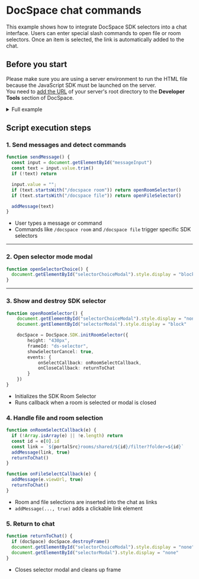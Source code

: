 # DocSpace chat commands

This example shows how to integrate DocSpace SDK selectors into a chat interface. Users can enter special slash commands to open file or room selectors. Once an item is selected, the link is automatically added to the chat.

## Before you start

Please make sure you are using a server environment to run the HTML file because the JavaScript SDK must be launched on the server.  
You need to [add the URL](/docspace/javascript-sdk/get-started/get-started.md#step-1-specifying-the-docspace-url) of your server's root directory to the **Developer Tools** section of DocSpace.

<details>
  <summary>Full example</summary>

```html
<!-- Step 1: HTML Setup -->
<!DOCTYPE html>
<html lang="en">
  <head>
    <meta charset="UTF-8">
    <meta name="viewport" content="width=device-width, initial-scale=1.0">
    <title>Chat with DocSpace Selectors</title>
    <!-- Replace with your actual portal URL -->
    <script src="{PORTAL_SRC}/static/scripts/sdk/1.0.1/api.js"></script>
    <style>
      /* Styles omitted for brevity - same as your input */
    </style>
  </head>
  <body>
    <!-- Step 2: Command info block -->
    <div style="position:absolute; top:20px; left:20px;">
      <p><b>/docspace room</b> to open room selector</p>
      <p><b>/docspace file</b> to open file selector</p>
    </div>

    <!-- Step 3: Chat interface -->
    <div class="chat-container">
      <div class="chat-messages" id="messages"></div>
      <div class="input-container">
        <input type="text" id="messageInput" placeholder="Type a message">
        <button onclick="sendMessage()">Send</button>
        <button onclick="openSelectorChoice()">DocSpace</button>
      </div>
    </div>

    <!-- Step 4: Selector mode modal -->
    <div class="selector-modal" id="selectorChoiceModal">
      <div class="selector-options">
        <button onclick="openRoomSelector()">Select Room</button>
        <button onclick="openFileSelector()">Select File</button>
        <button onclick="returnToChat()">Cancel</button>
      </div>
    </div>

    <!-- Step 5: File/room selector view -->
    <div class="selector-modal" id="selectorModal">
      <iframe id="ds-selector" class="selector-frame"></iframe>
    </div>

    <!-- Step 6: JavaScript SDK Logic -->
    <script>
      let docSpace
      const portalSrc = "{PORTAL_SRC}"

      // Adds a text or link message to the chat window
      function addMessage(text, isLink = false) {
        const messages = document.getElementById("messages")
        const message = document.createElement("div")
        message.className = "message"

        if (isLink) {
          const link = document.createElement("a")
          link.href = text
          link.target = "_blank"
          link.textContent = text
          message.appendChild(link)
        } else {
          message.textContent = text
        }

        messages.appendChild(message)
        messages.scrollTop = messages.scrollHeight
      }

      // Handles user message input and detects slash commands
      function sendMessage() {
        const input = document.getElementById("messageInput")
        const text = input.value.trim()
        if (!text) return

        input.value = ""
        if (text.startsWith("/docspace room")) return openRoomSelector()
        if (text.startsWith("/docspace file")) return openFileSelector()

        addMessage(text)
      }

      // Opens modal for manual file/room selector choice
      function openSelectorChoice() {
        const btn = document.querySelector(".input-container button:last-child")
        btn.disabled = true
        document.getElementById("selectorChoiceModal").style.display = "block"
      }

      // Hides selector modals and destroys SDK frame if needed
      function returnToChat() {
        if (docSpace) docSpace.destroyFrame()
        document.getElementById("selectorChoiceModal").style.display = "none"
        document.getElementById("selectorModal").style.display = "none"

        const btn = document.querySelector(".input-container button:last-child")
        btn.disabled = false
      }

      // Initializes and shows the Room Selector SDK modal
      function openRoomSelector() {
        document.getElementById("selectorChoiceModal").style.display = "none"
        document.getElementById("selectorModal").style.display = "block"

        docSpace = DocSpace.SDK.initRoomSelector({
          height: "430px",
          frameId: "ds-selector",
          showSelectorCancel: true,
          events: {
            onSelectCallback: onRoomSelectCallback,
            onCloseCallback: returnToChat
          }
        })
      }

      // Initializes and shows the File Selector SDK modal
      function openFileSelector() {
        document.getElementById("selectorChoiceModal").style.display = "none";
        document.getElementById("selectorModal").style.display = "block";

        docSpace = DocSpace.SDK.initFileSelector({
          frameId: "ds-selector",
          height: "430px",
          showSelectorCancel: true,
          events: {
            onSelectCallback: onFileSelectCallback,
            onCloseCallback: returnToChat
          }
        })
      }

      // Callback for when a room is selected
      function onRoomSelectCallback(e) {
        if (!Array.isArray(e) || !e.length) return
        const id = e[0].id
        const link = `${portalSrc}rooms/shared/${id}/filter?folder=${id}`
        addMessage(link, true)
        returnToChat()
      }

      // Callback for when a file is selected
      function onFileSelectCallback(e) {
        addMessage(e.viewUrl, true)
        returnToChat()
      }

      // Sends message on Enter key press
      document.getElementById("messageInput").addEventListener("keydown", function (e) {
        if (e.key === "Enter") sendMessage()
      })
    </script>
  </body>
</html>
```

</details>

## Script execution steps

### 1. Send messages and detect commands

``` ts
function sendMessage() {
  const input = document.getElementById("messageInput")
  const text = input.value.trim()
  if (!text) return

  input.value = "";
  if (text.startsWith("/docspace room")) return openRoomSelector()
  if (text.startsWith("/docspace file")) return openFileSelector()

  addMessage(text)
}
```

- User types a message or command
- Commands like `/docspace room` and `/docspace file` trigger specific SDK selectors

---

### 2. Open selector mode modal

``` ts
function openSelectorChoice() {
  document.getElementById("selectorChoiceModal").style.display = "block"
}
```

---

### 3. Show and destroy SDK selector

``` ts
function openRoomSelector() {
    document.getElementById("selectorChoiceModal").style.display = "none"
    document.getElementById("selectorModal").style.display = "block"

    docSpace = DocSpace.SDK.initRoomSelector({
        height: "430px",
        frameId: "ds-selector",
        showSelectorCancel: true,
        events: {
            onSelectCallback: onRoomSelectCallback,
            onCloseCallback: returnToChat
        }
    })
}
```

- Initializes the SDK Room Selector
- Runs callback when a room is selected or modal is closed

### 4. Handle file and room selection

``` ts
function onRoomSelectCallback(e) {
  if (!Array.isArray(e) || !e.length) return
  const id = e[0].id
  const link = `${portalSrc}rooms/shared/${id}/filter?folder=${id}`
  addMessage(link, true)
  returnToChat()
}

function onFileSelectCallback(e) {
  addMessage(e.viewUrl, true)
  returnToChat()
}
```

- Room and file selections are inserted into the chat as links
- `addMessage(..., true)` adds a clickable link element

### 5. Return to chat

``` ts
function returnToChat() {
  if (docSpace) docSpace.destroyFrame()
  document.getElementById("selectorChoiceModal").style.display = "none"
  document.getElementById("selectorModal").style.display = "none"
}
```

- Closes selector modal and cleans up frame
